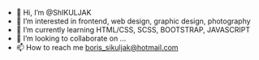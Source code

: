 - 👋 Hi, I’m @ShIKULJAK
- 👀 I’m interested in frontend, web design, graphic design, photography
- 🌱 I’m currently learning HTML/CSS, SCSS, BOOTSTRAP, JAVASCRIPT
- 💞️ I’m looking to collaborate on ...
- 📫 How to reach me boris_sikuljak@hotmail.com

<!---
ShIKULJAK/ShIKULJAK is a ✨ special ✨ repository because its `README.md` (this file) appears on your GitHub profile.
You can click the Preview link to take a look at your changes.
--->

